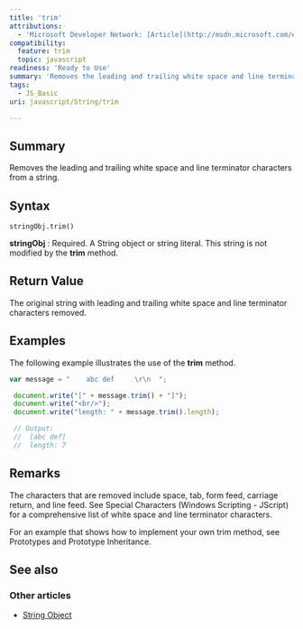 ```yaml
---
title: 'trim'
attributions:
  - 'Microsoft Developer Network: [Article](http://msdn.microsoft.com/en-us/library/ie/ff679971(v=vs.94).aspx)'
compatibility:
  feature: trim
  topic: javascript
readiness: 'Ready to Use'
summary: 'Removes the leading and trailing white space and line terminator characters from a string.'
tags:
  - JS_Basic
uri: javascript/String/trim

---
```

## Summary

Removes the leading and trailing white space and line terminator characters from a string.

## Syntax

    stringObj.trim()

**stringObj**
:   Required. A String object or string literal. This string is not modified by the **trim** method.

## Return Value

The original string with leading and trailing white space and line terminator characters removed.

## Examples

The following example illustrates the use of the **trim** method.

``` js
var message = "    abc def     \r\n  ";

 document.write("[" + message.trim() + "]");
 document.write("<br/>");
 document.write("length: " + message.trim().length);

 // Output:
 //  [abc def]
 //  length: 7
```

## Remarks

The characters that are removed include space, tab, form feed, carriage return, and line feed. See Special Characters (Windows Scripting - JScript) for a comprehensive list of white space and line terminator characters.

For an example that shows how to implement your own trim method, see Prototypes and Prototype Inheritance.

## See also

### Other articles

-   [String Object](/javascript/String)

